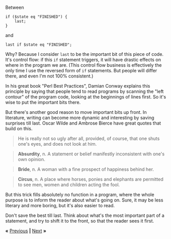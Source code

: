 Between

    if ($state eq "FINISHED") {
        last;
    }

and

    last if $state eq "FINISHED";

Why? Because I consider `last` to be the important bit of this piece of code.
It's control flow: if this `if` statement triggers, it will have drastic
effects on where in the program we are. (This control flow business is
effectively the only time I use the reversed form of `if` statements. But
people will differ there, and even I'm not 100% consistent.)

In his great book "Perl Best Practices", Damian Conway explains this principle
by saying that people tend to read programs by scanning the "left contour" of
the program code, looking at the beginnings of lines first. So it's wise to put
the important bits there.

But there's another good reason to move important bits up front. In literature,
writing can become more dynamic and interesting by saving surprises till last.
Oscar Wilde and Ambrose Bierce have great quotes that build on this.

> He is really not so ugly after all, provided, of course, that one shuts one's
> eyes, and does not look at him.

> **Absurdity**, n. A statement or belief manifestly inconsistent with one's
> own opinion.

> **Bride**, n. A woman with a fine prospect of happiness behind her.

> **Circus**, n. A place where horses, ponies and elephants are permitted to
> see men, women and children acting the fool.

But this trick fills absolutely no function in a program, where the whole
purpose is to inform the reader about what's going on. Sure, it may be less
literary and more boring, but it's also easier to read.

Don't save the best till last. Think about what's the most important part of a
statement, and try to shift it to the front, so that the reader sees it first.

**«** [Previous](fail-fast.md) **|** [Next](central.md) **»**
